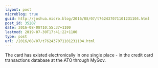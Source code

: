 ```yaml
---
layout: post
microblog: true
guid: http://joshua.micro.blog/2016/08/07/t762437071101231104.html
post_id: 35207
date: 2016-08-08T10:55:37+1100
lastmod: 2019-07-30T17:41:22+1100
type: post
url: /2016/08/07/t762437071101231104.html
---
```

The card has existed electronically in one single place - in the credit card transactions database at the ATO through MyGov.
